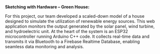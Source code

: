 **Sketching with Hardware – Green House:**

For this project, our team developed a scaled-down model of a house designed to simulate the utilization of renewable energy sources. This web application monitors the output generated by the solar panel, wind turbine, and hydroelectric unit. At the heart of the system is an ESP32 microcontroller running Arduino C++ code. It collects real-time data and transmits it via Bluetooth to a Firebase Realtime Database, enabling seamless data monitoring and analysis.
